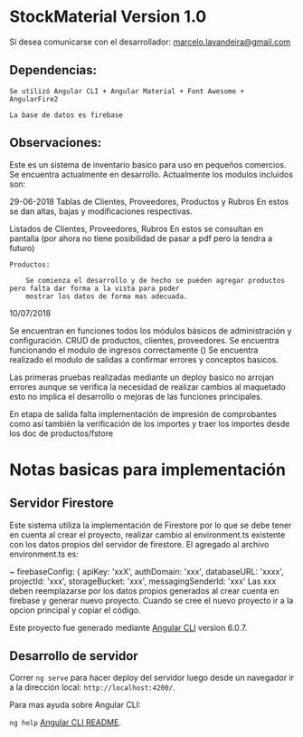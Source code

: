 # StockMaterial Version 1.0
Si desea comunicarse con el desarrollador:  marcelo.lavandeira@gmail.com

## Dependencias:

    Se utilizó Angular CLI + Angular Material + Font Awesome + AngularFire2

    La base de datos es firebase 

## Observaciones:
Este es un sistema de inventario basico para uso en pequeños comercios.  Se encuentra actualmente en desarrollo. Actualmente los modulos incluidos son:


29-06-2018 
Tablas de Clientes, Proveedores, Productos y Rubros
    En estos se dan altas, bajas y modificaciones respectivas.

Listados de Clientes, Proveedores, Rubros
    En estos se consultan en pantalla (por ahora no tiene posibilidad de pasar a pdf pero la tendra a futuro)

    Productos:

        Se comienza el desarrollo y de hecho se pueden agregar productos pero falta dar forma a la vista para poder
        mostrar los datos de forma mas adecuada.

10/07/2018

Se encuentran en funciones todos los módulos básicos de administración
y configuración.  CRUD de productos, clientes, proveedores. 
Se encuentra funcionando el modulo de ingresos correctamente ()
Se encuentra realizado el modulo de salidas a confirmar errores y conceptos basicos.

Las primeras pruebas realizadas mediante un deploy basico no arrojan errores 
aunque se verifica la necesidad de realizar cambios al maquetado esto no implica el desarrollo o mejoras de las funciones principales.   

En etapa de salida falta implementación de impresión de comprobantes como
así también la verificación de los importes y traer los importes desde los doc de productos/fstore


# Notas basicas para implementación

## Servidor Firestore

Este sistema utiliza la implementación de Firestore por lo que se debe tener en cuenta al crear el proyecto,  realizar cambio al environment.ts existente con los datos propios del servidor de firestore.  El agregado al archivo environment.ts es:

~
  firebaseConfig: {
    apiKey: 'xxX',
    authDomain: 'xxx',
    databaseURL: 'xxxx',
    projectId: 'xxx',
    storageBucket: 'xxx',
    messagingSenderId: 'xxx'
Las xxx deben reemplazarse por los datos propios generados al crear cuenta en firebase y generar nuevo proyecto.  Cuando se cree el nuevo proyecto ir a la opcion principal y copiar el código.

Este proyecto fue generado mediante [Angular CLI](https://github.com/angular/angular-cli) version 6.0.7.

## Desarrollo de servidor

Correr `ng serve` para hacer deploy del servidor luego desde un navegador ir a la dirección local: `http://localhost:4200/`. 

Para mas ayuda sobre Angular CLI:

 `ng help` 
 [Angular CLI README](https://github.com/angular/angular-cli/blob/master/README.md).
